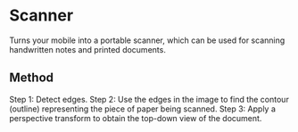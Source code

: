 # Scanner
Turns your mobile into a portable scanner, which can be used for scanning handwritten notes and printed documents.

## Method 
Step 1: Detect edges.
Step 2: Use the edges in the image to find the contour (outline) representing the piece of paper being scanned.
Step 3: Apply a perspective transform to obtain the top-down view of the document.
